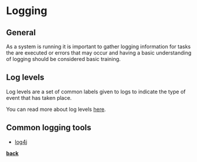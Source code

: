 # Logging

## General

As a system is running it is important to gather logging information for tasks the are executed or errors that may occur and having a basic understanding of logging should be considered basic training.

## Log levels

Log levels are a set of common labels given to logs to indicate the type of event that has taken place.

You can read more about log levels [here](https://blog.scalyr.com/2017/12/logging-levels/).

## Common logging tools

* [log4j](https://mvnrepository.com/artifact/log4j/log4j/1.2.17)

**[back](../README.md)**
